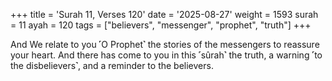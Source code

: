 +++
title = 'Surah 11, Verses 120'
date = '2025-08-27'
weight = 1593
surah = 11
ayah = 120
tags = ["believers", "messenger", "prophet", "truth"]
+++

And We relate to you ˹O Prophet˺ the stories of the messengers to reassure your heart. And there has come to you in this ˹sûrah˺ the truth, a warning ˹to the disbelievers˺, and a reminder to the believers.